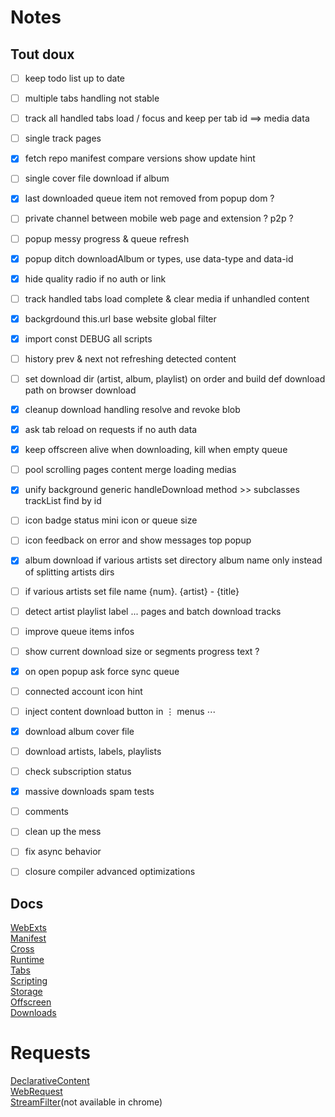 # Notes

## Tout doux

- [ ] keep todo list up to date
- [ ] multiple tabs handling not stable
- [ ] track all handled tabs load / focus and keep per tab id ==> media data
- [ ] single track pages
- [x] fetch repo manifest compare versions show update hint
- [ ] single cover file download if album
- [x] last downloaded queue item not removed from popup dom ?
- [ ] private channel between mobile web page and extension ? p2p ?
- [ ] popup messy progress & queue refresh
- [x] popup ditch downloadAlbum or types, use data-type and data-id
- [x] hide quality radio if no auth or link
- [ ] track handled tabs load complete & clear media if unhandled content
- [x] backgrdound this.url base website global filter
- [x] import const DEBUG all scripts
- [ ] history prev & next not refreshing detected content
- [ ] set download dir (artist, album, playlist) on order and build def download path on browser download
- [x] cleanup download handling resolve and revoke blob
- [x] ask tab reload on requests if no auth data
- [x] keep offscreen alive when downloading, kill when empty queue
- [ ] pool scrolling pages content merge loading medias
- [x] unify background generic handleDownload method >> subclasses trackList find by id
- [ ] icon badge status mini icon or queue size
- [ ] icon feedback on error and show messages top popup
- [x] album download if various artists set directory album name only instead of splitting artists dirs
- [ ] if various artists set file name {num}. {artist} - {title}
- [ ] detect artist playlist label ... pages and batch download tracks
- [ ] improve queue items infos
- [ ] show current download size or segments progress text ?
- [x] on open popup ask force sync queue
- [ ] connected account icon hint
- [ ] inject content download button in ⋮ menus ⋯
- [x] download album cover file
- [ ] download artists, labels, playlists
- [ ] check subscription status
- [x] massive downloads spam tests
- [ ] comments
- [ ] clean up the mess
- [ ] fix async behavior
- [ ] closure compiler advanced optimizations


## Docs

[WebExts](https://developer.chrome.com/docs/extensions/reference/api/extension)  
[Manifest](https://developer.mozilla.org/en-US/docs/Mozilla/Add-ons/WebExtensions/manifest.json)  
[Cross](https://developer.mozilla.org/en-US/docs/Mozilla/Add-ons/WebExtensions/Build_a_cross_browser_extension)  
[Runtime](https://developer.chrome.com/docs/extensions/reference/api/runtime)  
[Tabs](https://developer.chrome.com/docs/extensions/reference/api/tabs)  
[Scripting](https://developer.chrome.com/docs/extensions/reference/api/scripting#type-ScriptInjection)  
[Storage](https://developer.chrome.com/docs/extensions/reference/api/storage)  
[Offscreen](https://developer.chrome.com/docs/extensions/reference/api/offscreen)  
[Downloads](https://developer.chrome.com/docs/extensions/reference/api/downloads)  

# Requests

[DeclarativeContent](https://developer.chrome.com/docs/extensions/reference/api/declarativeContent#type-RequestContentScript)  
[WebRequest](https://developer.mozilla.org/en-US/docs/Mozilla/Add-ons/WebExtensions/API/webRequest)  
[StreamFilter](https://developer.mozilla.org/en-US/docs/Mozilla/Add-ons/WebExtensions/API/webRequest/StreamFilter)(not available in chrome)  